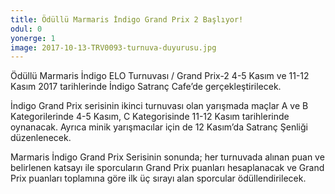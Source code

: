 ```yaml
---
title: Ödüllü Marmaris İndigo Grand Prix 2 Başlıyor!
odul: 0
yonerge: 1
image: 2017-10-13-TRV0093-turnuva-duyurusu.jpg
---
```


Ödüllü Marmaris İndigo ELO Turnuvası / Grand Prix-2 4-5 Kasım ve 11-12 Kasım 2017 tarihlerinde İndigo Satranç Cafe’de gerçekleştirilecek.  

İndigo Grand Prix serisinin ikinci turnuvası olan yarışmada maçlar A ve B Kategorilerinde 4-5 Kasım, C Kategorisinde 11-12 Kasım tarihlerinde oynanacak. 
Ayrıca minik yarışmacılar için de 12 Kasım’da Satranç Şenliği düzenlenecek. 

Marmaris İndigo Grand Prix Serisinin sonunda; her turnuvada alınan puan ve belirlenen katsayı ile sporcuların Grand Prix puanları hesaplanacak ve 
Grand Prix puanları toplamına göre ilk üç sırayı alan sporcular ödüllendirilecek.
